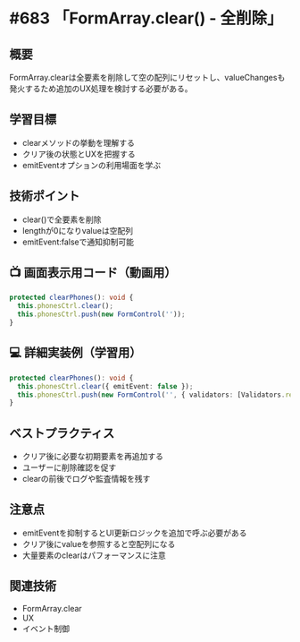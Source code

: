 # #683 「FormArray.clear() - 全削除」

## 概要
FormArray.clearは全要素を削除して空の配列にリセットし、valueChangesも発火するため追加のUX処理を検討する必要がある。

## 学習目標
- clearメソッドの挙動を理解する
- クリア後の状態とUXを把握する
- emitEventオプションの利用場面を学ぶ

## 技術ポイント
- clear()で全要素を削除
- lengthが0になりvalueは空配列
- emitEvent:falseで通知抑制可能

## 📺 画面表示用コード（動画用）
```typescript
protected clearPhones(): void {
  this.phonesCtrl.clear();
  this.phonesCtrl.push(new FormControl(''));
}
```

## 💻 詳細実装例（学習用）
```typescript
protected clearPhones(): void {
  this.phonesCtrl.clear({ emitEvent: false });
  this.phonesCtrl.push(new FormControl('', { validators: [Validators.required] }));
}
```

## ベストプラクティス
- クリア後に必要な初期要素を再追加する
- ユーザーに削除確認を促す
- clearの前後でログや監査情報を残す

## 注意点
- emitEventを抑制するとUI更新ロジックを追加で呼ぶ必要がある
- クリア後にvalueを参照すると空配列になる
- 大量要素のclearはパフォーマンスに注意

## 関連技術
- FormArray.clear
- UX
- イベント制御
